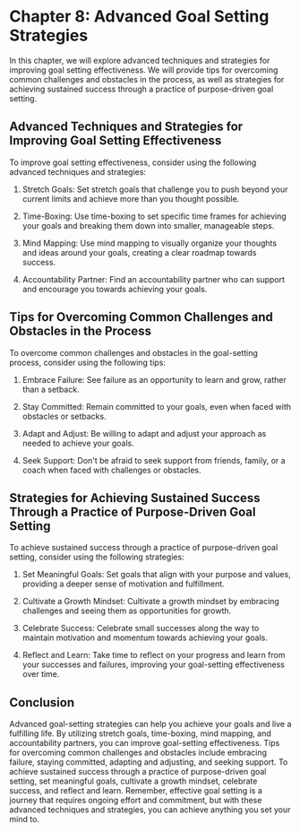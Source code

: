 Chapter 8: Advanced Goal Setting Strategies
===========================================

In this chapter, we will explore advanced techniques and strategies for improving goal setting effectiveness. We will provide tips for overcoming common challenges and obstacles in the process, as well as strategies for achieving sustained success through a practice of purpose-driven goal setting.

Advanced Techniques and Strategies for Improving Goal Setting Effectiveness
---------------------------------------------------------------------------

To improve goal setting effectiveness, consider using the following advanced techniques and strategies:

1. Stretch Goals: Set stretch goals that challenge you to push beyond your current limits and achieve more than you thought possible.

2. Time-Boxing: Use time-boxing to set specific time frames for achieving your goals and breaking them down into smaller, manageable steps.

3. Mind Mapping: Use mind mapping to visually organize your thoughts and ideas around your goals, creating a clear roadmap towards success.

4. Accountability Partner: Find an accountability partner who can support and encourage you towards achieving your goals.

Tips for Overcoming Common Challenges and Obstacles in the Process
------------------------------------------------------------------

To overcome common challenges and obstacles in the goal-setting process, consider using the following tips:

1. Embrace Failure: See failure as an opportunity to learn and grow, rather than a setback.

2. Stay Committed: Remain committed to your goals, even when faced with obstacles or setbacks.

3. Adapt and Adjust: Be willing to adapt and adjust your approach as needed to achieve your goals.

4. Seek Support: Don't be afraid to seek support from friends, family, or a coach when faced with challenges or obstacles.

Strategies for Achieving Sustained Success Through a Practice of Purpose-Driven Goal Setting
--------------------------------------------------------------------------------------------

To achieve sustained success through a practice of purpose-driven goal setting, consider using the following strategies:

1. Set Meaningful Goals: Set goals that align with your purpose and values, providing a deeper sense of motivation and fulfillment.

2. Cultivate a Growth Mindset: Cultivate a growth mindset by embracing challenges and seeing them as opportunities for growth.

3. Celebrate Success: Celebrate small successes along the way to maintain motivation and momentum towards achieving your goals.

4. Reflect and Learn: Take time to reflect on your progress and learn from your successes and failures, improving your goal-setting effectiveness over time.

Conclusion
----------

Advanced goal-setting strategies can help you achieve your goals and live a fulfilling life. By utilizing stretch goals, time-boxing, mind mapping, and accountability partners, you can improve goal-setting effectiveness. Tips for overcoming common challenges and obstacles include embracing failure, staying committed, adapting and adjusting, and seeking support. To achieve sustained success through a practice of purpose-driven goal setting, set meaningful goals, cultivate a growth mindset, celebrate success, and reflect and learn. Remember, effective goal setting is a journey that requires ongoing effort and commitment, but with these advanced techniques and strategies, you can achieve anything you set your mind to.


